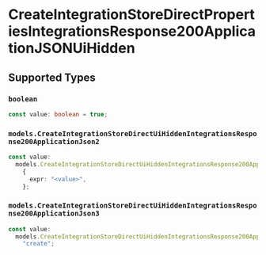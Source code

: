 # CreateIntegrationStoreDirectPropertiesIntegrationsResponse200ApplicationJSONUiHidden


## Supported Types

### `boolean`

```typescript
const value: boolean = true;
```

### `models.CreateIntegrationStoreDirectUiHiddenIntegrationsResponse200ApplicationJson2`

```typescript
const value:
  models.CreateIntegrationStoreDirectUiHiddenIntegrationsResponse200ApplicationJson2 =
    {
      expr: "<value>",
    };
```

### `models.CreateIntegrationStoreDirectUiHiddenIntegrationsResponse200ApplicationJson3`

```typescript
const value:
  models.CreateIntegrationStoreDirectUiHiddenIntegrationsResponse200ApplicationJson3 =
    "create";
```

